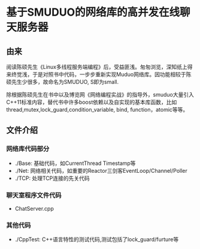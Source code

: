 # 基于SMUDUO的网络库的高并发在线聊天服务器

## 由来
阅读陈硕先生《Linux多线程服务端编程》后，受益匪浅。匆匆浏览，深知纸上得来终觉浅，于是对照书中代码，一步步重新实现Muduo网络库。因功能相较于陈硕先生少很多，故命名为SMUDUO, S即为small.

除根据陈硕先生在书中以及博览网《网络编程实战》的指导外，smuduo大量引入C++11标准内容，替代书中许多boost依赖以及自实现的基本库函数，比如thread,mutex,lock_guard,condition_variable, bind, function，atomic等等。


## 文件介绍

### 网络库代码部分
* ./Base: 基础代码，如CurrentThread Timestamp等
* ./Net: 网络相关代码，如重要的Reactor三剑客EventLoop/Channel/Poller
* ./TCP: 处理TCP连接的先关代码

### 聊天室程序文件代码
* ChatServer.cpp

### 其他代码
* ./CppTest: C++语言特性的测试代码,测试包括了lock_guard/furture等


